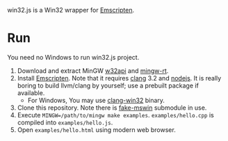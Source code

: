 win32.js is a Win32 wrapper for [Emscripten][].

# Run

You need no Windows to run win32.js project.

1.  Download and extract MinGW [w32api][] and [mingw-rt][].
2.  Install [Emscripten][]. Note that it requires [clang][] 3.2 and [nodejs][].
    It is really boring to build llvm/clang by yourself;
    use a prebuilt package if available.
    -   For Windows, You may use [clang-win32][] binary.
3.  Clone this repository. Note there is [fake-mswin][] submodule in use.
4.  Execute `MINGW=/path/to/mingw make examples`.
    `examples/hello.cpp` is compiled into `examples/hello.js`.
5.  Open `examples/hello.html` using modern web browser.

[w32api]: http://sourceforge.net/projects/mingw/files/MinGW/Base/w32api/
[mingw-rt]: http://sourceforge.net/projects/mingw/files/MinGW/Base/mingw-rt/
[clang-win32]: http://www.ishani.org/web/articles/code/clang-win32/
[nodejs]: http://nodejs.org/
[Emscripten]: http://emscripten.org/
[clang]: http://llvm.org/releases/download.html
[fake-mswin]: https://github.com/puzzlet/fake-mswin
